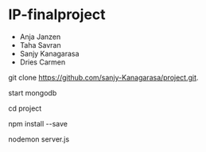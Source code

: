 
# IP-finalproject

* Anja Janzen
* Taha Savran
* Sanjy Kanagarasa
* Dries Carmen


git clone https://github.com/sanjy-Kanagarasa/project.git. 

start mongodb

cd project

npm install --save

nodemon server.js
